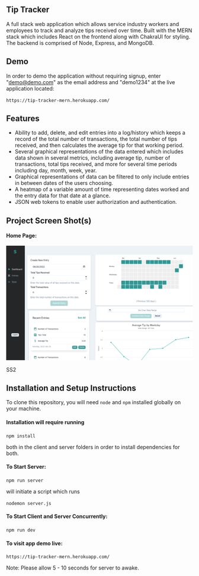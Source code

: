 ## Tip Tracker 

A full stack web application which allows service industry workers and employees to track and analyze tips received over time. Built with the MERN stack which includes React on the frontend along with ChakraUI for styling. The backend is comprised of Node, Express, and MongoDB. 

## Demo

In order to demo the application without requiring signup, enter "demo@demo.com" as the email address and "demo1234" at the live application located:

`https://tip-tracker-mern.herokuapp.com/`  


## Features
- Ability to add, delete, and edit entries into a log/history which keeps a record of the total number of transactions, the total number of tips received, and then calculates the average tip for that working period.
- Several graphical representations of the data entered which includes data shown in several metrics, including average tip, number of transactions, total tips received, and more for several time periods including day, month, week, year. 
- Graphical representations of data can be filtered to only include entries in between dates of the users choosing. 
- A heatmap of a variable amount of time representing dates worked and the entry data for that date at a glance. 
- JSON web tokens to enable user authorization and authentication. 

## Project Screen Shot(s)

#### Home Page:   

![HomePage](./client/screenshots/tips_ss.png)

SS2

## Installation and Setup Instructions 

To clone this repository, you will need `node` and `npm` installed globally on your machine.  

#### Installation will require running

`npm install`  

both in the client and server folders in order to install dependencies for both.


#### To Start Server:

`npm run server`

will initiate a script which runs 

`nodemon server.js`

#### To Start Client and Server Concurrently:

`npm run dev`

#### To visit app demo live:

`https://tip-tracker-mern.herokuapp.com/`  

Note: Please allow 5 - 10 seconds for server to awake.